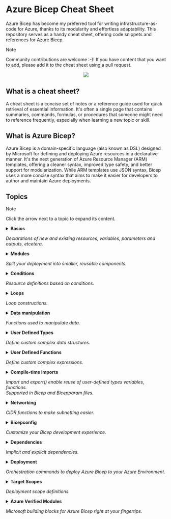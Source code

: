 # Azure Bicep Cheat Sheet

Azure Bicep has become my preferred tool for writing infrastructure-as-code for Azure, thanks to its modularity and effortless adaptability. This repository serves as a handy cheat sheet, offering code snippets and references for Azure Bicep.

> [!NOTE]
> Community contributions are welcome :-)! If you have content that you want to add, please add it to the cheat sheet using a pull request.

<p align="center">
  <img src="images/AzureBicepCheatSheetHeader.png">
</p>

## What is a cheat sheet?

A cheat sheet is a concise set of notes or a reference guide used for quick retrieval of essential information. It's often a single page that contains summaries, commands, formulas, or procedures that someone might need to reference frequently, especially when learning a new topic or skill.

## What is Azure Bicep?

Azure Bicep is a domain-specific language (also known as DSL) designed by Microsoft for defining and deploying Azure resources in a declarative manner. It's the next generation of Azure Resource Manager (ARM) templates, offering a cleaner syntax, improved type safety, and better support for modularization. While ARM templates use JSON syntax, Bicep uses a more concise syntax that aims to make it easier for developers to author and maintain Azure deployments.

## Topics

> [!NOTE]
> Click the arrow next to a topic to expand its content.

<details>
  <summary>
    <span><b>Basics</b></span>
    <p><i>Declarations of new and existing resources, variables, parameters and outputs, etcetera.</i></p>
  </summary>

### Create a resource

[GitHub Copilot Prompt - Learn more on resource creation](https://github.com/copilot?prompt=how%20to%20define%20a%20resource%20in%20azure%20bicep)

how to define a resource in azure bicep

```bicep
resource resourceName 'ResourceType@version' = {
  name: 'exampleResourceName'
  properties: {
    // resource properties here
  }
}
```

### Create a child resource

[GitHub Copilot Prompt - Learn more about creating child resources](https://github.com/copilot?prompt=Can%20you%20explain%20the%20differences%20between%20creating%20child%20resources%20in%20Azure%20Bicep%20using%20a%20name%20property,%20using%20a%20parent%20property,%20and%20nesting%20them%20within%20a%20parent%20resource%20block?%20Please%20include%20examples%20and%20clarify%20when%20to%20use%20each%20approach.)

#### Via name

```bicep
resource resVnet 'Microsoft.Network/virtualNetworks@2022-01-01' = {
  name: 'my-vnet'
}

resource resChildSubnet 'Microsoft.Network/virtualNetworks/subnets@2022-01-01' = {
  name: '${resVnet}/my-subnet'
}
```

#### Via parent property

```bicep
resource resVnet 'Microsoft.Network/virtualNetworks@2022-01-01' = {
  name: 'my-vnet'
}

resource resChildSubnet 'Microsoft.Network/virtualNetworks/subnets@2022-01-01' = {
  name: 'my-subnet'
  parent: resVnet
}
```

#### Via parent resource

```bicep
resource resVnet 'Microsoft.Network/virtualNetworks@2022-01-01' = {
  name: 'my-vnet'

  resource resChildSubnet 'subnets' = {
    name: 'my-subnet'
  }
}
```

### Reference to an existing resource

```bicep
resource resKeyVaultRef 'Microsoft.KeyVault/vaults@2019-09-01' = existing {
  name: 'myExistingKeyVaultName'
}
```

### Access a nested resource (::)

```bicep
resource resVnet 'Microsoft.Network/virtualNetworks@2022-01-01' existing = {
  name: 'my-vnet'
  resource resChildSubnet 'subnets' existing = {
    name: 'my-subnet'
  }
}

// access child resource
output outChildSubnetId string = resVnet::resChildSubnet.id
```

### Declare a variable

```bicep
var varEnvironment = 'dev'
```

There is no need to declare a datatype for a variable, because the type is inferred from the value.

### Declare a parameter

```bicep
param parStorageAccountName string
param parLocation string = resourceGroup().location
```

Available datatypes are: `string`, `bool`, `int`, `object`, `array` and `custom (user defined type)`.

### Declare a secure parameter

```bicep
@secure()
param parSecureParameter string
```

### Declare an output

```bicep
resource resPublicIp 'Microsoft.Network/publicIPAddresses@2023-02-01' ={
  name: parPublicIpName
  tags: parTags
  location: parLocation
  zones: parAvailabilityZones
  sku: parPublicIpSku
  properties: parPublicIpProperties
}

output outPublicIpId string = resPublicIp.id
output outMyString string = 'Hello!'
```

Available datatypes are: `string`, `bool`, `int`, `object`, `array` and `custom (user defined type)`.

### String interpolation

```bicep
var varGreeting = 'Hello'
output outResult string = '${varGreeting} World'
```

### Multi-line strings

```bicep
var varMultiLineString = '''
  This is a
  Muli-line string
  variable.
'''
```

</details>

<details>
  <summary>
    <span><b>Modules</b></span>
    <p><i>Split your deployment into smaller, reusable components.</i></p>
  </summary>

### Create a module

[GitHub Copilot Prompt](https://github.com/copilot?prompt=Can%20you%20explain%20what%20Azure%20Bicep%20modules%20are%20and%20how%20they%20work?%20Also,%20how%20can%20you%20reference%20a%20module%20stored%20in%20an%20external%20Azure%20Container%20Registry%20(ACR)?)

```bicep
module modVirtualNetwork './network.bicep' = {
  name: 'networkModule'
  params: {
    parLocation: 'westeurope'
    parVnetName: 'my-vnet-name'
  }
}
```

### Reference to a module using a bicep registry

```bicep
module modBicepRegistryReference 'br/<bicep registry name>:<file path>:<tag>' = {
  name: 'deployment-name'
  params: {}
}
```

</details>

<details>
  <summary>
    <span><b>Conditions</b></span>
    <p><i>Resource definitions based on conditions.</i></p>
  </summary>

[GitHub Copilot - Learn more about conditions](https://github.com/copilot?prompt=How%20do%20conditions%20work%20in%20Azure%20Bicep?%20Can%20you%20explain%20it%20in%20detail%20and%20provide%20examples%20of%20how%20to%20use%20conditions%20to%20control%20resource%20deployment%20or%20property%20values?)

### If condition

```bicep
param parDeployResource bool

resource resDnsZone 'Microsoft.Network/dnszones@2018-05-01' = if (parDeployResource) {
  name: 'myZone'
  location: 'global'
}
```

### Ternary if/else condition

```bicep
param parEnvironment string

var varSku = parEnvironment == 'prod' ? 'premium' : 'standard'
```

</details>

<details>
  <summary>
    <span><b>Loops</b></span>
    <p><i>Loop constructions.</i></p>
  </summary>

[GitHub Copilot - Learn more about loops](https://github.com/copilot?prompt=How%20do%20you%20create%20loops%20in%20Azure%20Bicep?%20Can%20you%20show%20examples%20using%20the%20for%20keyword%20to%20deploy%20multiple%20resources%20or%20set%20values%20in%20an%20array?)

### foreach using an array

```bicep
param parStorageAccountNames array = [
  'storageaccount1'
  'storageaccount2'
  'storageaccount3'
]

resource resStorageAccounts 'Microsoft.Storage/storageAccounts@2021-04-01' = [for name in parStorageAccountNames: {
  name: name
  location: 'westeurope'
  kind: 'StorageV2'
  sku: {
    name: 'Standard_LRS'
  }
}]
```

### foreach using an array of objects

``` bicep
param parStorageAccountNames array = [
  {
    name: 'storageaccount1'
    kind: 'StorageV2'
    sku: {
      name: 'Standard_LRS'
    }
  }
  {
    name: 'storageaccount2'
    kind: 'StorageV2'
    sku: {
      name: 'Standard_LRS'
    }
  }
]

resource resStorageAccounts 'Microsoft.Storage/storageAccounts@2021-04-01' = [for storageAccount in parStorageAccountNames: {
  name: storageAccount.name
  location: 'westeurope'
  kind: storageAccount.kind
  sku: {
    name: storageAccount.sku
  }
}]
```

</details>

<details>
  <summary>
    <span><b>Data manipulation</b></span>
    <p><i>Functions used to manipulate data.</i></p>
  </summary>

[GitHub Copilot - Learn more about lambda functions](https://github.com/copilot?prompt=In%20Azure%20Bicep,%20how%20do%20the%20filter(),%20map(),%20and%20sort()%20functions%20work?%20Can%20you%20explain%20each%20function%20in%20detail%20and%20show%20how%20they%E2%80%99re%20used%20in%20practice?%20For%20example:%20%E2%80%A2output%20outProducts%20array%20=%20filter(varGroceryStore,%20item%20=%3E%20item.productPrice%20%3E=%204)%20%E2%80%A2output%20outDiscount%20array%20=%20map(range(0,%20length(varGroceryStore)),%20item%20=%3E%20{%20productNumber:%20item,%20productName:%20varGroceryStore[item].productName,%20discountedPrice:%20%27The%20item%20${varGroceryStore[item].productName}%20is%20on%20sale.%20Sale%20price:%20${(varGroceryStore[item].productPrice%20/%202)}%27%20})%20%E2%80%A2output%20outUsingSort%20array%20=%20sort(varGroceryStore,%20(a,%20b)%20=%3E%20a.productPrice%20%3C=%20b.productPrice)%20Please%20walk%20through%20what%20each%20of%20these%20functions%20does%20and%20when%20to%20use%20them)

### Example data

```bicep
var varGroceryStore = [
  {
    productName: 'Icecream'
    productPrice: 2
    productCharacteristics: [
      'Vegan'
      'Seasonal'
    ]
  }
  {
    productName: 'Banana'
    productPrice: 4
    productCharacteristics: [
      'Bio'
    ]
  }
]
```

### filter() function

```bicep
  output outProducts array = filter(varGroceryStore, item => item.productPrice >= 4)
```

#### returns

```json
[
  {
    "productName": "Banana",
    "productPrice": 4,
    "productCharacteristics": [
      "Bio"
    ]
  }
]
```

### map() function

```bicep
output outDiscount array = map(range(0, length(varGroceryStore)), item => {
  productNumber: item
  productName: varGroceryStore[item].productName
  discountedPrice: 'The item ${varGroceryStore[item].productName} is on sale. Sale price: ${(varGroceryStore[item].productPrice / 2)}'
})
```

#### returns

```json
[
  {
    "productNumber": 0,
    "productName": "Icecream",
    "discountedPrice": "The item Icecream is on sale. Sale price: 1"
  },
  {
    "productNumber": 1,
    "productName": "Banana",
    "discountedPrice": "The item Banana is on sale. Sale price: 2"
  }
]
```

### sort() function

```bicep
output outUsingSort array = sort(varGroceryStore, (a, b) => a.productPrice <= b.productPrice)
```

#### returns

```json
[
  {
    "productName": "Icecream",
    "productPrice": 2,
    "productCharacteristics": [
      "Vegan"
      "Seasonal"
    ]
  },
  {
    "productName": "Banana",
    "productPrice": 4,
    "productCharacteristics": [
      "Bio"
    ]
  }
]
```

</details>

<details>
  <summary>
    <span><b>User Defined Types</b></span>
    <p><i>Define custom complex data structures.</i></p>
  </summary>

[GitHub Copilot - Learn more on User Defined Types](https://github.com/copilot?prompt=Can%20you%20explain%20in%20detail%20how%20User%20Defined%20Types%20work%20in%20Azure%20Bicep?%20Please%20include%20examples%20of%20defining%20custom%20object%20types,%20including%20how%20to%20structure%20them%20and%20how%20to%20define%20optional%20properties.%20Optional%20properties%20should%20be%20defined%20using%20a%20?%20at%20the%20type%20level%20(e.g.,%20type%20Bla%20=%20{%20name:%20string?%20}).%20Also%20include%20examples%20of%20arrays%20of%20objects%20with%20optional%20properties,%20such%20as:type%20arrayWithObjectsType%20=%20{%20name:%20string%20age:%20int%20hasChildren:%20bool?%20hasPets:%20bool?%20}[])

### Primitive types

```bicep
// a string type with two allowed strings ('Standard_LRS' or 'Standard_GRS')
type skuType = 'Standard_LRS' | 'Standard_GRS'

// an integer type with one allowed value (1337)
type integerType = 1337

// an boolean type with one allowed value (true)
type booleanType = true

// Reference the type
param parMyStringType skuType
param parMyIntType integerType
param parMyBoolType booleanType
```

### A custom type that enforced an array with a specific object structure

```bicep
type arrayWithObjectsType = {
  name: string
  age: int
}[]

param parCustomArray arrayWithObjectsType = [
  {
    name: 'John'
    age: 30
  }
]
```

### Optional properties in objects (using ?)

```bicep
type arrayWithObjectsType = {
  name: string
  age: int
  hasChildren: bool?
  hasPets: bool?
}[]

param parCustomArray arrayWithObjectsType = [
  {
    name: 'John'
    age: 30
  }
  {
    name: 'Jane'
    age: 31
    hasPets: true
  }
  {
    name: 'Jack'
    age: 45
    hasChildren: true
    hasPets: true
  }
]
```

</details>

<details>
  <summary>
    <span><b>User Defined Functions</b></span>
    <p><i>Define custom complex expressions.</i></p>
  </summary>

[GitHub Copilot - Learn more about User Defined Functions](https://github.com/copilot?prompt=Can%20you%20explain%20in%20detail%20how%20User%20Defined%20Functions%20work%20in%20Azure%20Bicep?%20Please%20include%20examples%20that%20show%20how%20to%20define%20and%20use%20custom%20functions,%20including%20parameter%20definitions,%20return%20types,%20and%20function%20logic.%20Also%20include%20a%20simple%20example%20such%20as:func%20funcSayHelloTo()%20string%20=%3E%20%27Hello%20and%20welcome,%20John%20Doe%27%20output%20outName%20string%20=%20funcSayHelloTo()%20/*%20Outputs:%20%27Hello%20and%20welcome,%20John%20Doe%27%20*/)

### User-defined function syntax

```func <function-name> (<parameter-name> <data-type>) <return-type> => <expression>```

### Basic user-defined function

```bicep
func funcSayHelloTo() string => 'Hello and welcome, John Doe'
```

### User-defined function with parameters

```bicep
func funcSayHelloTo(name string) string => 'Hello and welcome, ${name}'
```

With multiple parameters:

```bicep
func funcPersonNameAndAge(name string, age int) string => 'My name is ${name} and my age is ${age}'
```

### User-defined function return types

```bicep
func funcReturnTypeArray() array => [1, 2, 3, 4, 5]
func funcReturnTypeObject() object => {name: 'John Doe', age: 31}
func funcReturnTypeInt() int => 1337
func funcReturnTypeBool(key string) bool => contains({}, key)
func funcReturnTypeUserDefinedType() customTypeUsedAsReturnType => {
  hello: 'world'
}

type customTypeUsedAsReturnType = {
  hello: string
}
```

</details>

<details>
  <summary>
    <span><b>Compile-time imports</b></span>
    <p><i>Import and export() enable reuse of user-defined types variables, functions.<br>Supported in Bicep and Bicepparam files.</i></p>
  </summary>

[GitHub Copilot - learn more about compile-time imports](https://github.com/copilot?prompt=Show%20me%20how%20to%20use%20export%20and%20import%20in%20Azure%20Bicep%20to%20reuse%20a%20storage%20account%20resource%20across%20multiple%20Bicep%20files.)

### export() decorator (shared.bicep)

```bicep
@export()
var region = 'we'

@export()
type tagsType = {
  Environment: 'Prod' | 'Dev' | 'QA' | 'Stage' | 'Test'
  CostCenter: string
  Owner: string
  BusinessUnit: string
  *: string
}
```

### import statement

```bicep
import { region, tagsType } from 'shared.bicep'

output outRegion string = region
output outTags tagsType = {
  Environment: 'Dev'
  CostCenter: '12345'
  BusinessUnit: 'IT'
  Owner: 'John Lokerse'
}
```

### import statement with alias

```bicep
using 'keyVault.bicep'
import { region as importRegion } from 'shared.bicep'

param parKeyVaultName = 'kv-${importRegion}-${uniqueString(importRegion)}'
```

### import statement using a wildcard

```bicep
import * as shared from 'shared.bicep'

output outRegion string = shared.region
output outTags shared.tagsType = {
  Environment: 'Dev'
  CostCenter: '12345'
  BusinessUnit: 'IT'
  Owner: 'John Lokerse'
}
```

</details>

<details>
  <summary>
    <span><b>Networking</b></span>
    <p><i>CIDR functions to make subnetting easier.</i></p>
  </summary>

[GitHub Copilot - learn more about the networking functions](https://github.com/copilot?prompt=Can%20you%20explain%20how%20to%20use%20CIDR%20functions%20in%20Azure%20Bicep%20to%20make%20subnetting%20easier?%20Show%20how%20functions%20like%20cidrSubnet(),%20cidrHost()%20and%20others%20help%20to%20calculate%20subnet%20ranges,%20addresses,%20or%20specific%20IPs%20based%20on%20a%20base%20CIDR%20block.%20Include%20practical%20examples%20such%20as%20splitting%20a%20/16%20address%20space%20into%20multiple%20/24%20subnets.)

### parseCidr() function

```bicep
output outParseCidrInformation object = parseCidr('192.168.1.0/24')
```

#### returns

```json
"outParseCidrInformation": {
  "type": "Object",
  "value": {
    "broadcast": "192.168.1.255",
    "cidr": 24,
    "firstUsable": "192.168.1.1",
    "lastUsable": "192.168.1.254",
    "netmask": "255.255.255.0",
    "network": "192.168.1.0"
  }
}
```

### cidrSubnet() function

```bicep
output outCidrSubnet string = cidrSubnet('192.168.1.0/24', 25, 0)
```

#### returns

```json
"outCidrSubnet": {
  "type": "String",
  "value": "192.168.1.0/25"
}
```

### cidrHost() function

```bicep
output outCidrHost array = [for i in range(0, 10): cidrHost('192.168.1.0/24', i)]
```

#### returns

```json
"outCidrHost": {
  "type": "Array",
  "value": [
    "192.168.1.1",
    "192.168.1.2",
    "192.168.1.3",
    "192.168.1.4",
    "192.168.1.5",
    "192.168.1.6",
    "192.168.1.7",
    "192.168.1.8",
    "192.168.1.9",
    "192.168.1.10"
  ]
}
```
</details>

<details>
  <summary>
    <span><b>Bicepconfig</b></span>
    <p><i>Customize your Bicep development experience.</i></p>
  </summary>

[GitHub Copilot - Learn more about bicepconfig.json](https://github.com/copilot?prompt=Tell%20me%20more%20about%20the%20bicepconfig.json%20in%20Azure%20Bicep.%20What%20does%20it%20do%20and%20why%20do%20I%20need%20it?)

### Azure Container Registry configuration

```json
{
  "moduleAliases": {
    "br": {
      "<bicep registry name>": {
        "registry": "<url to registry>",
        "modulePath": "<module path of the alias>"
      }
    }
  }
}
```

</details>

<details>
  <summary>
    <span><b>Dependencies</b></span>
    <p><i>Implicit and explicit dependencies.</i></p>
  </summary>

[GitHub Copilot - learn more about dependencies](https://github.com/copilot?prompt=How%20do%20dependencies%20work%20in%20Azure%20Bicep?%20Explain%20it%20to%20me%20in%20detail%20and%20add%20examples.)

### Implicit dependency using symbolic name

```bicep
resource resNetworkSecurityGroup 'Microsoft.Network/networkSecurityGroups@2019-11-01' = {
  name: 'my-networkSecurityGroup'
  location: resourceGroup().location
}

resource nsgRule 'Microsoft.Network/networkSecurityGroups/securityRules@2019-11-01' = {
  name: '${resNetworkSecurityGroup}/AllowAllRule'
  properties: {
    // resource properties here
  }
}
```

### Explicit dependency using dependsOn

```bicep
resource resDnsZone 'Microsoft.Network/dnsZones@2018-05-01' = {
  name: 'contoso.com'
  location: 'global'
}

module modVirtualNetwork './network.bicep' = {
  name: 'networkModule'
  params: {
    parLocation: 'westeurope'
    parVnetName: 'my-vnet-name'
  }
  dependsOn: [
    resDnsZone
  ]
}
```

</details>

<details>
  <summary>
    <span><b>Deployment</b></span>
    <p><i>Orchestration commands to deploy Azure Bicep to your Azure Environment.</i></p>
  </summary>

### Azure CLI

| Scope           | Command                                                                                                                             |
| --------------- | ----------------------------------------------------------------------------------------------------------------------------------- |
| resourceGroup   | `az deployment group create --resource-group ResourceGroupName --template-file template.bicep --parameters parameters.bicepparam`   |
| subscription    | `az deployment sub create --location location --template-file template.bicep --parameters parameters.bicepparam`                    |
| managementGroup | `az deployment mg create --management-group-id ManagementGroupId --template-file template.bicep --parameters parameters.bicepparam` |
| tenant          | `az deployment tenant create --location location --template-file template.bicep --parameters parameters.bicepparam`                 |

### Azure PowerShell

| Scope           | Command                                                                                                                                                                     |
| --------------- | --------------------------------------------------------------------------------------------------------------------------------------------------------------------------- |
| resourceGroup   | `New-AzResourceGroupDeployment -ResourceGroupName "ResourceGroupName" -TemplateFile "template.bicep" -TemplateParameterFile "parameters.bicepparam`                         |
| subscription    | `New-AzDeployment -Location "Location" -TemplateFile "template.bicep" -TemplateParameterFile "parameters.bicepparam"`                                                       |
| managementGroup | `New-AzManagementGroupDeployment -ManagementGroupId "ManagementGroupId" -Location "location" -TemplateFile "template.bicep" -TemplateParameterFile "parameters.bicepparam"` |
| tenant          | `New-AzTenantDeployment -Location "Location" -TemplateFile "template.bicep" -TemplateParameterFile "parameters.bicepparam"`                                                 |

</details>

<details>
  <summary>
    <span><b>Target Scopes</b></span>
    <p><i>Deployment scope definitions.</i></p>
  </summary>

[GitHub Copilot - Learn more about target scopes](https://github.com/copilot?prompt=What%20are%20target%20scopes%20in%20Azure%20Bicep%20when%20deploying%20to%20Azure?)

### Target scopes

The `targetScope` directive in Azure Bicep determines the level at which the Bicep template will be deployed within Azure. The default is `targetScope = 'resourceGroup'`.

Azure Bicep supports multiple levels of `targetScope`:

| Scope           | Description                                                                                                              |
| --------------- | ------------------------------------------------------------------------------------------------------------------------ |
| resourceGroup   | The Bicep file is intended to be deployed at the Resource Group level.                                                   |
| subscription    | The Bicep file targets a Subscription, allowing you to manage resources or configurations across an entire subscription. |
| managementGroup | For managing resources or configurations across multiple subscriptions under a specific Management Group.                |
| tenant          | The highest scope, targeting the entire Azure tenant. This is useful for certain global resources or policies.           |

```bicep
targetScope = 'resourceGroup'

resource resKeyVault 'Microsoft.KeyVault/vaults@2019-09-01' = {
  // key vault properties here
}
```

Use the scope property on modules to deploy on a different scope than the target scope:

```bicep
// Uses the targetScope
module modStorageModule1 'storage.bicep' = {
  name: 'storageModule1'
}

// Uses the scope of the module
module modStorageModule2 'storage.bicep' = {
  name: 'storageModule2'
  scope: resourceGroup('other-subscription-id', 'other-resource-group-name')
  // module properties here
}
```

</details>

<details>
  <summary>
    <span><b>Azure Verified Modules</b></span>
    <p><i>Microsoft building blocks for Azure Bicep right at your fingertips.</i></p>
  </summary>

[GitHub Copilot - Learn more about Azure Verified Modules](https://github.com/copilot?prompt=What%20is%20Azure%20Verified%20Modules%20(aka.ms/avm)%20and%20how%20can%20I%20use%20it%20in%20my%20Azure%20Bicep%20files?)

### Azure Verified Modules reference

When you're writing Bicep, you can reference Azure Verified Modules (AVM) directly in your Bicep files. To get access to the IntelliSense prompt, you need the Azure Bicep VSCode extension installed. Additionally, to restore the Bicep modules successfully, make sure you have access to the Microsoft Container Registry at mcr.microsoft.com.

As an example, here is how to reference to an Azure Key Vault from the Microsoft Container Registry:
![AVM](images/AVM-KV.gif)

More information on Azure Verified Modules can be found [here](https://aka.ms/avm).

</details>